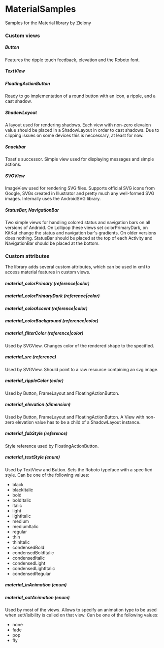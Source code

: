 MaterialSamples
===============

Samples for the Material library by Zielony

### Custom views

##### Button
Features the ripple touch feedback, elevation and the Roboto font.

##### TextView

##### FloatingActionButton
Ready to go implementation of a round button with an icon, a ripple, and a cast shadow.

##### ShadowLayout
A layout used for rendering shadows. Each view with non-zero elevaion value should be placed in a ShadowLayout in order to cast shadows. Due to clipping issues on some devices this is neccessary, at least for now.

##### Snackbar
Toast's successor. Simple view used for displaying messages and simple actions.

##### SVGView
ImageView used for rendering SVG files. Supports official SVG icons from Google, SVGs created in Illustrator and pretty much any well-formed SVG images. Internally uses the AndroidSVG library.

##### StatusBar, NavigationBar
Two simple views for handling colored status and navigation bars on all versions of Android. On Lollipop these views set colorPrimaryDark, on KitKat change the status and navigation bar's gradients. On older versions does nothing. StatusBar should be placed at the top of each Activity and NavigationBar should be placed at the bottom.

### Custom attributes

The library adds several custom attributes, which can be used in xml to access material features in custom views.

##### material_colorPrimary (reference|color)
##### material_colorPrimaryDark (reference|color)
##### material_colorAccent (reference|color)
##### material_colorBackground (reference|color)

##### material_filterColor (reference|color)
Used by SVGView. Changes color of the rendered shape to the specified.

##### material_src (reference)
Used by SVGView. Should point to a raw resource containing an svg image.

##### material_rippleColor (color)
Used by Button, FrameLayout and FloatingActionButton.

##### material_elevation (dimension)
Used by Button, FrameLayout and FloatingActionButton. A View with non-zero elevation value has to be a child of a ShadowLayout instance.

##### material_fabStyle (reference)
Style reference used by FloatingActionButton.

##### material_textStyle (enum)
Used by TextView and Button. Sets the Roboto typeface with a specified style. Can be one of the following values:
 - black
 - blackItalic
 - bold
 - boldItalic
 - italic
 - light
 - lightItalic
 - medium
 - mediumItalic
 - regular
 - thin
 - thinItalic
 - condensedBold
 - condensedBoldItalic
 - condensedItalic
 - condensedLight
 - condensedLightItalic
 - condensedRegular

##### material_inAnimation (enum)
##### material_outAnimation (enum)
Used by most of the views. Allows to specify an animation type to be used when setVisibility is called on that view. Can be one of the following values:
 - none
 - fade
 - pop
 - fly
